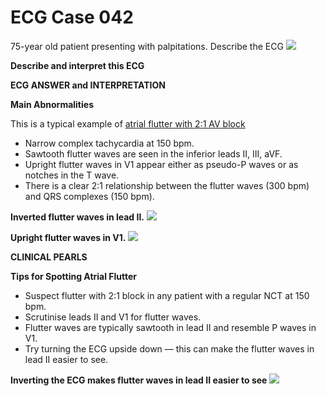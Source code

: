 # ECG Case 042


75-year old patient presenting with palpitations. Describe the ECG
![](https://litfl.com/wp-content/uploads/2018/08/TOP-100-ECG-QUIZ-LITFL-042-2.jpg)



**Describe and interpret this ECG** 

**ECG ANSWER and INTERPRETATION** 



**Main Abnormalities** 


This is a typical example of [atrial flutter with 2:1 AV block](https://litfl.com/atrial-flutter-ecg-library/)

- Narrow complex tachycardia at 150 bpm.
- Sawtooth flutter waves are seen in the inferior leads II, III, aVF.
- Upright flutter waves in V1 appear either as pseudo-P waves or as notches in the T wave.
- There is a clear 2:1 relationship between the flutter waves (300 bpm) and QRS complexes (150 bpm).



**Inverted flutter waves in lead II.** 
![](https://litfl.com/wp-content/uploads/2018/08/ECG-Flutter-waves-in-II..jpg)



**Upright flutter waves in V1.** 
![](https://litfl.com/wp-content/uploads/2018/08/ECG-Flutter-waves-in-V1.jpg)

**CLINICAL PEARLS** 



**Tips for Spotting Atrial Flutter** 

- Suspect flutter with 2:1 block in any patient with a regular NCT at 150 bpm.
- Scrutinise leads II and V1 for flutter waves.
- Flutter waves are typically sawtooth in lead II and resemble P waves in V1.
- Try turning the ECG upside down — this can make the flutter waves in lead II easier to see.



**Inverting the ECG makes flutter waves in lead II easier to see** 
![](https://litfl.com/wp-content/uploads/2018/08/Invert-ECG-to-enhance-flutter-waves-in-Lead-II.png)

